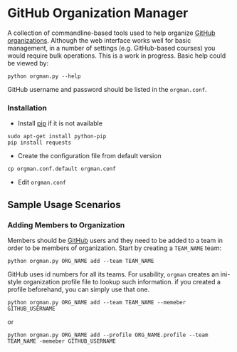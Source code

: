 # GitHub Organization Manager
A collection of commandline-based tools used to help organize [GitHub organizations](https://github.com/blog/674-introducing-organizations). Although the web interface works well for basic management, in a number of settings (e.g. GitHub-based courses) you would require bulk operations. This is a work in progress. Basic help could be viewed by:
```shell
python orgman.py --help
```

GitHub username and password should be listed in the `orgman.conf`.

### Installation
- Install [pip](http://pypi.python.org/pypi/pip) if it is not available

```shell
sudo apt-get install python-pip
pip install requests
```

- Create the configuration file from default version

```shell
cp orgman.conf.default orgman.conf
```

- Edit `orgman.conf`

## Sample Usage Scenarios
### Adding Members to Organization
Members should be [GitHub](https://github.com/signup/free) users and they need to be added to a team in order to be members of organization. Start by creating a `TEAM_NAME` team:
```shell
python orgman.py ORG_NAME add --team TEAM_NAME
```

GitHub uses id numbers for all its teams. For usability, `orgman` creates an ini-style organization profile file to lookup such information. if you created a profile beforehand, you can simply use that one.
```shell
python orgman.py ORG_NAME add --team TEAM_NAME --memeber GITHUB_USERNAME
```
or
```shell
python orgman.py ORG_NAME add --profile ORG_NAME.profile --team TEAM_NAME -memeber GITHUB_USERNAME
```
